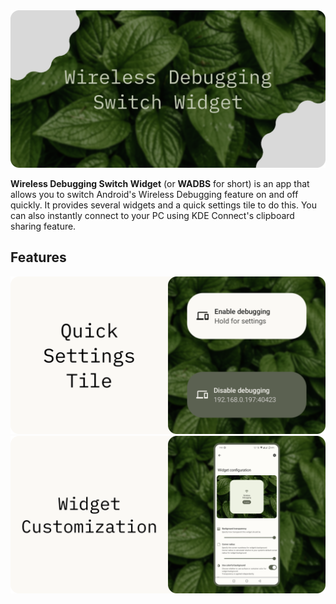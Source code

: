 <img src="./media/banner.png" alt="Wireless Debugging Switch Widget"/>

**Wireless Debugging Switch Widget** (or **WADBS** for short) is an app that allows you to switch Android's Wireless Debugging feature on and off quickly.
It provides several widgets and a quick settings tile to do this. You can also instantly connect to your PC using KDE Connect's clipboard sharing feature.

## Features

<img src="./media/feature-qs-tile.png" alt="Quick Settings Tile"/>

<br>

<img src="./media/feature-customization.png" alt="Widget Customization"/>